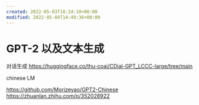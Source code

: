 ```yaml
---
created: 2022-05-03T18:24:18+08:00
modified: 2022-05-04T14:49:36+08:00
---
```


# GPT-2 以及文本生成

对话生成
https://huggingface.co/thu-coai/CDial-GPT_LCCC-large/tree/main

 chinese LM

https://github.com/Morizeyao/GPT2-Chinese
https://zhuanlan.zhihu.com/p/352028922
